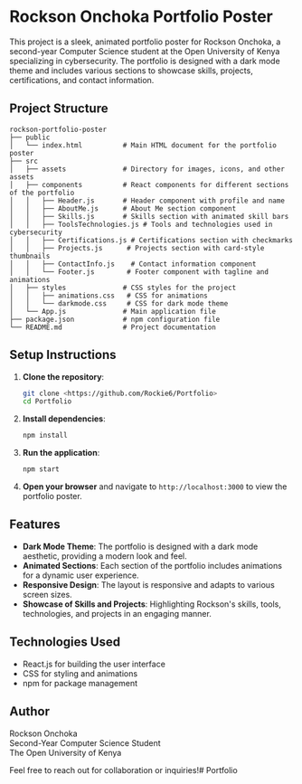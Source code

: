 # Rockson Onchoka Portfolio Poster

This project is a sleek, animated portfolio poster for Rockson Onchoka, a second-year Computer Science student at the Open University of Kenya specializing in cybersecurity. The portfolio is designed with a dark mode theme and includes various sections to showcase skills, projects, certifications, and contact information.

## Project Structure

```
rockson-portfolio-poster
├── public
│   └── index.html          # Main HTML document for the portfolio poster
├── src
│   ├── assets              # Directory for images, icons, and other assets
│   ├── components          # React components for different sections of the portfolio
│   │   ├── Header.js       # Header component with profile and name
│   │   ├── AboutMe.js      # About Me section component
│   │   ├── Skills.js       # Skills section with animated skill bars
│   │   ├── ToolsTechnologies.js # Tools and technologies used in cybersecurity
│   │   ├── Certifications.js # Certifications section with checkmarks
│   │   ├── Projects.js      # Projects section with card-style thumbnails
│   │   ├── ContactInfo.js    # Contact information component
│   │   └── Footer.js        # Footer component with tagline and animations
│   ├── styles              # CSS styles for the project
│   │   ├── animations.css   # CSS for animations
│   │   └── darkmode.css     # CSS for dark mode theme
│   └── App.js              # Main application file
├── package.json            # npm configuration file
└── README.md               # Project documentation
```

## Setup Instructions

1. **Clone the repository**:
   ```bash
   git clone <https://github.com/Rockie6/Portfolio>
   cd Portfolio
   ```

2. **Install dependencies**:
   ```bash
   npm install
   ```

3. **Run the application**:
   ```bash
   npm start
   ```

4. **Open your browser** and navigate to `http://localhost:3000` to view the portfolio poster.

## Features

- **Dark Mode Theme**: The portfolio is designed with a dark mode aesthetic, providing a modern look and feel.
- **Animated Sections**: Each section of the portfolio includes animations for a dynamic user experience.
- **Responsive Design**: The layout is responsive and adapts to various screen sizes.
- **Showcase of Skills and Projects**: Highlighting Rockson's skills, tools, technologies, and projects in an engaging manner.

## Technologies Used

- React.js for building the user interface
- CSS for styling and animations
- npm for package management

## Author

Rockson Onchoka  
Second-Year Computer Science Student  
The Open University of Kenya

Feel free to reach out for collaboration or inquiries!# Portfolio
